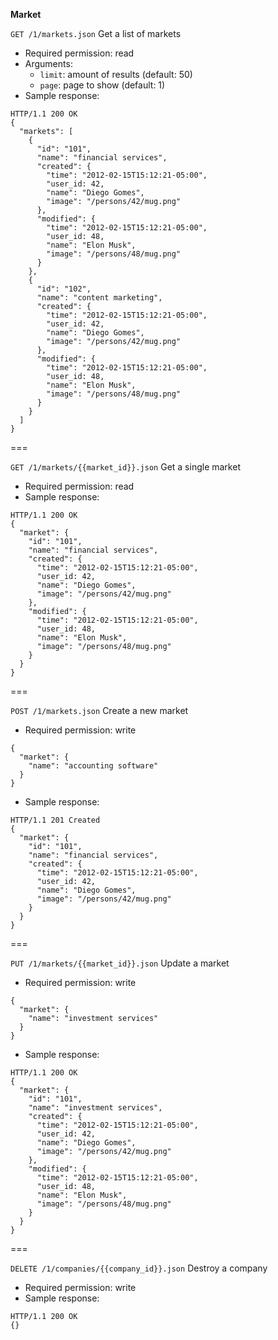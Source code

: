 
__Market__

`GET /1/markets.json`
Get a list of markets

* Required permission: read
* Arguments:
    + `limit`: amount of results (default: 50)
    + `page`: page to show (default: 1)
* Sample response:

````
HTTP/1.1 200 OK
{
  "markets": [
    {
      "id": "101",
      "name": "financial services",
      "created": {
        "time": "2012-02-15T15:12:21-05:00",
        "user_id: 42,
        "name": "Diego Gomes",
        "image": "/persons/42/mug.png"
      },
      "modified": {
        "time": "2012-02-15T15:12:21-05:00",
        "user_id: 48,
        "name": "Elon Musk",
        "image": "/persons/48/mug.png"
      }
    },
    {
      "id": "102",
      "name": "content marketing",
      "created": {
        "time": "2012-02-15T15:12:21-05:00",
        "user_id: 42,
        "name": "Diego Gomes",
        "image": "/persons/42/mug.png"
      },
      "modified": {
        "time": "2012-02-15T15:12:21-05:00",
        "user_id: 48,
        "name": "Elon Musk",
        "image": "/persons/48/mug.png"
      }
    }
  ]
}
````

===

`GET /1/markets/{{market_id}}.json`
Get a single market

* Required permission: read
* Sample response:

````
HTTP/1.1 200 OK
{  
  "market": {
    "id": "101",
    "name": "financial services",
    "created": {
      "time": "2012-02-15T15:12:21-05:00",
      "user_id: 42,
      "name": "Diego Gomes",
      "image": "/persons/42/mug.png"
    },
    "modified": {
      "time": "2012-02-15T15:12:21-05:00",
      "user_id: 48,
      "name": "Elon Musk",
      "image": "/persons/48/mug.png"
    }
  }
}
````
===

`POST /1/markets.json`
Create a new market

* Required permission: write

````
{
  "market": {
    "name": "accounting software"
  }
}
````
* Sample response:

````
HTTP/1.1 201 Created
{
  "market": {
    "id": "101",
    "name": "financial services",
    "created": {
      "time": "2012-02-15T15:12:21-05:00",
      "user_id: 42,
      "name": "Diego Gomes",
      "image": "/persons/42/mug.png"
    }
  }
}
````
===

`PUT /1/markets/{{market_id}}.json`
Update a market

* Required permission: write

````
{
  "market": {
    "name": "investment services"
  }
}
````
* Sample response:

````
HTTP/1.1 200 OK
{
  "market": {
    "id": "101",
    "name": "investment services",
    "created": {
      "time": "2012-02-15T15:12:21-05:00",
      "user_id: 42,
      "name": "Diego Gomes",
      "image": "/persons/42/mug.png"
    },
    "modified": {
      "time": "2012-02-15T15:12:21-05:00",
      "user_id: 48,
      "name": "Elon Musk",
      "image": "/persons/48/mug.png"
    }
  }
}
````
===

`DELETE /1/companies/{{company_id}}.json`
Destroy a company

* Required permission: write
* Sample response:

````
HTTP/1.1 200 OK
{}
````
